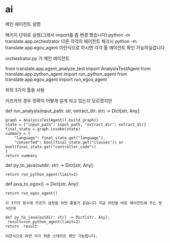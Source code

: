 # ai

메인 에이전트 설명
 
패키지 단위로 실행(그래서 import를 좀 변경 했습니다):python -m translate.app.orchestrator   다른 각각의 에이전트 체크시   python -m translate.app.egov_agent 이런식으로 하시면 각각 툴 에이전트 확인 가능하실겁니다 

orchestrator.py 가 메인 에이전트

from translate.app.agent_analyze_test import AnalysisTestAgent
from translate.app.python_agent import run_python_agent
from translate.app.egov_agent import run_egov_agent  

위의 3가지 툴을 사용

카프카의 경우 정확히 어떻게 설계 되고 있는지 모르겠지만 

def run_analysis(input_path: str, extract_dir: str) -> Dict[str, Any]:

    graph = AnalysisTestAgent().build_graph()
    state = {"input_path": input_path, "extract_dir": extract_dir}
    final_state = graph.invoke(state)
    summary = {
        "language": final_state.get("language"),
        "converted": bool(final_state.get("classes")) or bool(final_state.get("controller_code"))
    }
    return summary

def py_to_java(outdir: str) -> Dict[str, Any]:

    return run_python_agent(limit=2)

def java_to_egov() -> Dict[str, Any]:

    return run_egov_agent()

    이 3가지 함수에 카프카 설정을 하면 좋을거 같습니다 지금 리턴을 바로 에이전트에 주는 방식인데

    def py_to_java(outdir: str) -> Dict[str, Any]:
     result=run_python_agent(limit=2)
    return  result  

    이런식으로 하면 각각 최종 스테이트 확인 가능합니다.
